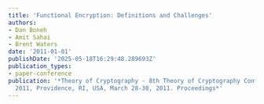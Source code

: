 ```yaml
---
title: 'Functional Encryption: Definitions and Challenges'
authors:
- Dan Boneh
- Amit Sahai
- Brent Waters
date: '2011-01-01'
publishDate: '2025-05-18T16:29:48.289693Z'
publication_types:
- paper-conference
publication: '*Theory of Cryptography - 8th Theory of Cryptography Conference, TCC
  2011, Providence, RI, USA, March 28-30, 2011. Proceedings*'
---
```

